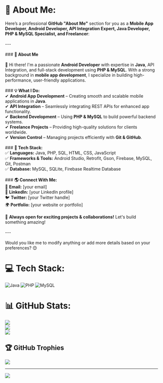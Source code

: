 # 💫 About Me:
Here’s a professional **GitHub "About Me"** section for you as a **Mobile App Developer, Android Developer, API Integration Expert, Java Developer, PHP & MySQL Specialist, and Freelancer**:  <br><br>---<br><br>### **🚀 About Me**  <br><br>👋 Hi there! I'm a passionate **Android Developer** with expertise in **Java**, API Integration, and full-stack development using **PHP & MySQL**. With a strong background in **mobile app development**, I specialize in building high-performance, user-friendly applications.  <br><br>### **💡 What I Do:**  <br>✔ **Android App Development** – Creating smooth and scalable mobile applications in **Java**.  <br>✔ **API Integration** – Seamlessly integrating REST APIs for enhanced app functionality.  <br>✔ **Backend Development** – Using **PHP & MySQL** to build powerful backend systems.  <br>✔ **Freelance Projects** – Providing high-quality solutions for clients worldwide.  <br>✔ **Version Control** – Managing projects efficiently with **Git & GitHub**.  <br><br>### **📌 Tech Stack:**  <br>✅ **Languages:** Java, PHP, SQL, HTML, CSS, JavaScript  <br>✅ **Frameworks & Tools:** Android Studio, Retrofit, Gson, Firebase, MySQL, Git, Postman  <br>✅ **Database:** MySQL, SQLite, Firebase Realtime Database  <br><br>### **🌎 Connect With Me:**  <br>📩 **Email:** [your email]  <br>💼 **LinkedIn:** [your LinkedIn profile]  <br>🐦 **Twitter:** [your Twitter handle]  <br>🌍 **Portfolio:** [your website or portfolio]  <br><br>🚀 **Always open for exciting projects & collaborations!** Let's build something amazing!  <br><br>---<br><br>Would you like me to modify anything or add more details based on your preferences? 😊


# 💻 Tech Stack:
![Java](https://img.shields.io/badge/java-%23ED8B00.svg?style=for-the-badge&logo=openjdk&logoColor=white) ![PHP](https://img.shields.io/badge/php-%23777BB4.svg?style=for-the-badge&logo=php&logoColor=white) ![MySQL](https://img.shields.io/badge/mysql-4479A1.svg?style=for-the-badge&logo=mysql&logoColor=white)
# 📊 GitHub Stats:
![](https://github-readme-stats.vercel.app/api?username=chiragartist&theme=dark&hide_border=false&include_all_commits=true&count_private=false)<br/>
![](https://nirzak-streak-stats.vercel.app/?user=chiragartist&theme=dark&hide_border=false)<br/>
![](https://github-readme-stats.vercel.app/api/top-langs/?username=chiragartist&theme=dark&hide_border=false&include_all_commits=true&count_private=false&layout=compact)

## 🏆 GitHub Trophies
![](https://github-profile-trophy.vercel.app/?username=chiragartist&theme=radical&no-frame=false&no-bg=true&margin-w=4)

---
[![](https://visitcount.itsvg.in/api?id=chiragartist&icon=0&color=0)](https://visitcount.itsvg.in)

<!-- Proudly created with GPRM ( https://gprm.itsvg.in ) -->
